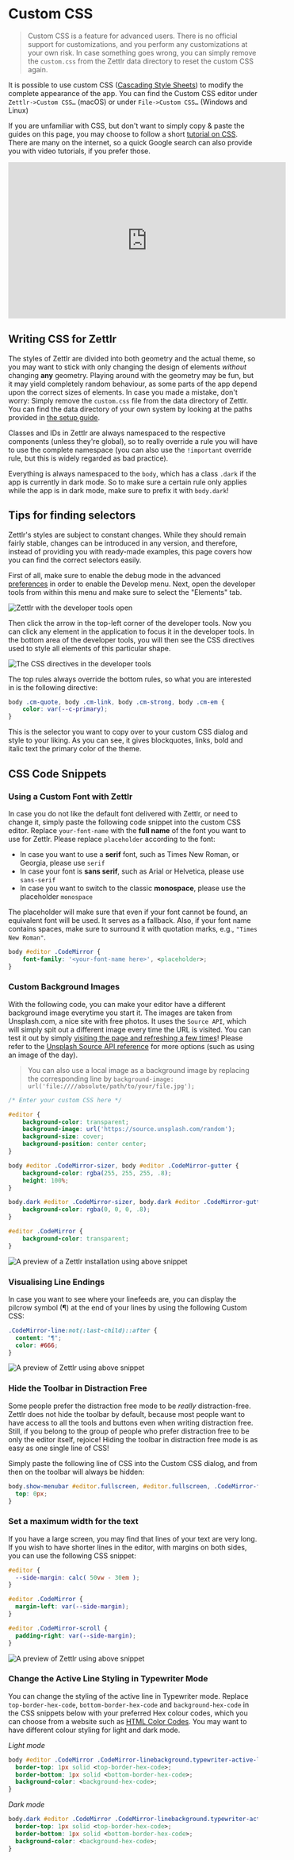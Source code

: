 # Custom CSS

> Custom CSS is a feature for advanced users. There is no official support for customizations, and you perform any customizations at your own risk. In case something goes wrong, you can simply remove the `custom.css` from the Zettlr data directory to reset the custom CSS again.

It is possible to use custom CSS ([Cascading Style Sheets](https://en.wikipedia.org/wiki/Cascading_Style_Sheets)) to modify the complete appearance of the app. You can find the Custom CSS editor under `Zettlr->Custom CSS…` (macOS) or under `File->Custom CSS…` (Windows and Linux)

If you are unfamiliar with CSS, but don't want to simply copy & paste the guides on this page, you may choose to follow a short [tutorial on CSS](https://developer.mozilla.org/en-US/docs/Learn/CSS/Introduction_to_CSS). There are many on the internet, so a quick Google search can also provide you with video tutorials, if you prefer those.

<iframe width="560" height="315" src="https://www.youtube-nocookie.com/embed/QcJGI_3adhc" frameborder="0" allow="accelerometer; autoplay; encrypted-media; gyroscope; picture-in-picture" allowfullscreen></iframe>

## Writing CSS for Zettlr

The styles of Zettlr are divided into both geometry and the actual theme, so you may want to stick with only changing the design of elements _without_ changing **any** geometry. Playing around with the geometry may be fun, but it may yield completely random behaviour, as some parts of the app depend upon the correct sizes of elements. In case you made a mistake, don't worry: Simply remove the `custom.css` file from the data directory of Zettlr. You can find the data directory of your own system by looking at the paths provided in [the setup guide](../install.md).

Classes and IDs in Zettlr are always namespaced to the respective components (unless they're global), so to really override a rule you will have to use the complete namespace (you can also use the `!important` override rule, but this is widely regarded as bad practice).

Everything is always namespaced to the `body`, which has a class `.dark` if the app is currently in dark mode. So to make sure a certain rule only applies while the app is in dark mode, make sure to prefix it with `body.dark`!

## Tips for finding selectors

Zettlr's styles are subject to constant changes. While they should remain fairly stable, changes can be introduced in any version, and therefore, instead of providing you with ready-made examples, this page covers how you can find the correct selectors easily.

First of all, make sure to enable the debug mode in the advanced [preferences](../reference/settings.md) in order to enable the Develop menu. Next, open the developer tools from within this menu and make sure to select the "Elements" tab.

![Zettlr with the developer tools open](../img/zettlr_developer_tools.png)

Then click the arrow in the top-left corner of the developer tools. Now you can click any element in the application to focus it in the developer tools. In the bottom area of the developer tools, you will then see the CSS directives used to style all elements of this particular shape.

![The CSS directives in the developer tools](../img/zettlr_developer_tools_css.png)

The top rules always override the bottom rules, so what you are interested in is the following directive:

```css
body .cm-quote, body .cm-link, body .cm-strong, body .cm-em {
    color: var(--c-primary);
}
```

This is the selector you want to copy over to your custom CSS dialog and style to your liking. As you can see, it gives blockquotes, links, bold and italic text the primary color of the theme.

## CSS Code Snippets

### Using a Custom Font with Zettlr

In case you do not like the default font delivered with Zettlr, or need to change it, simply paste the following code snippet into the custom CSS editor. Replace `your-font-name` with the **full name** of the font you want to use for Zettlr. Please replace `placeholder` according to the font:

- In case you want to use a **serif** font, such as Times New Roman, or Georgia, please use `serif`
- In case your font is **sans serif**, such as Arial or Helvetica, please use `sans-serif`
- In case you want to switch to the classic **monospace**, please use the placeholder `monospace`

The placeholder will make sure that even if your font cannot be found, an equivalent font will be used. It serves as a fallback. Also, if your font name contains spaces, make sure to surround it with quotation marks, e.g., `"Times New Roman"`.

```css
body #editor .CodeMirror {
    font-family: '<your-font-name here>', <placeholder>;
}
```

### Custom Background Images

With the following code, you can make your editor have a different background image everytime you start it. The images are taken from Unsplash.com, a nice site with free photos. It uses the `Source API`, which will simply spit out a different image every time the URL is visited. You can test it out by simply [visiting the page and refreshing a few times](https://source.unsplash.com/random)! Please refer to the [Unsplash Source API reference](https://source.unsplash.com/) for more options (such as using an image of the day).

> You can also use a local image as a background image by replacing the corresponding line by `background-image: url('file:////absolute/path/to/your/file.jpg');`

```css
/* Enter your custom CSS here */

#editor {
    background-color: transparent;
    background-image: url('https://source.unsplash.com/random');
    background-size: cover;
    background-position: center center;
}

body #editor .CodeMirror-sizer, body #editor .CodeMirror-gutter {
    background-color: rgba(255, 255, 255, .8);
    height: 100%;
}

body.dark #editor .CodeMirror-sizer, body.dark #editor .CodeMirror-gutter {
    background-color: rgba(0, 0, 0, .8);
}

#editor .CodeMirror {
    background-color: transparent;
}
```

![A preview of a Zettlr installation using above snippet](../img/custom_css_unsplash.png)

### Visualising Line Endings

In case you want to see where your linefeeds are, you can display the pilcrow symbol (¶) at the end of your lines by using the following Custom CSS:

```css
.CodeMirror-line:not(:last-child)::after {
  content: "¶";
  color: #666;
}
```

![A preview of Zettlr using above snippet](../img/custom_css_pilcrow.png)

### Hide the Toolbar in Distraction Free

Some people prefer the distraction free mode to be _really_ distraction-free. Zettlr does not hide the toolbar by default, because most people want to have access to all the tools and buttons even when writing distraction free. Still, if you belong to the group of people who prefer distraction free to be only the editor itself, rejoice! Hiding the toolbar in distraction free mode is as easy as one single line of CSS!

Simply paste the following line of CSS into the Custom CSS dialog, and from then on the toolbar will always be hidden:

```css
body.show-menubar #editor.fullscreen, #editor.fullscreen, .CodeMirror-fullscreen {
  top: 0px;
}
```

### Set a maximum width for the text

If you have a large screen, you may find that lines of your text are very long.
If you wish to have shorter lines in the editor, with margins on both sides, you can use the following CSS snippet:

```css
#editor {
  --side-margin: calc( 50vw - 30em ); 
}

#editor .CodeMirror {
  margin-left: var(--side-margin);
}

#editor .CodeMirror-scroll {
  padding-right: var(--side-margin);
}
```

![A preview of Zettlr using above snippet](../img/custom_css_maxwidth.png)

### Change the Active Line Styling in Typewriter Mode

You can change the styling of the active line in Typewriter mode. Replace `top-border-hex-code`, `bottom-border-hex-code` and `background-hex-code` in the CSS snippets below with your preferred Hex colour codes, which you can choose from a website such as [HTML Color Codes](https://htmlcolorcodes.com/). You may want to have different colour styling for light and dark mode.

*Light mode*

```css
body #editor .CodeMirror .CodeMirror-linebackground.typewriter-active-line, body .quicklook .body .CodeMirror .CodeMirror-linebackground.typewriter-active-line, body .dialog .CodeMirror .CodeMirror-linebackground.typewriter-active-line {
  border-top: 1px solid <top-border-hex-code>;
  border-bottom: 1px solid <bottom-border-hex-code>;
  background-color: <background-hex-code>;
}
```

*Dark mode*

```css
body.dark #editor .CodeMirror .CodeMirror-linebackground.typewriter-active-line, body.dark .quicklook .body .CodeMirror .CodeMirror-linebackground.typewriter-active-line, body.dark .dialog .CodeMirror .CodeMirror-linebackground.typewriter-active-line {
  border-top: 1px solid <top-border-hex-code>;
  border-bottom: 1px solid <bottom-border-hex-code>;
  background-color: <background-hex-code>;
}
```

